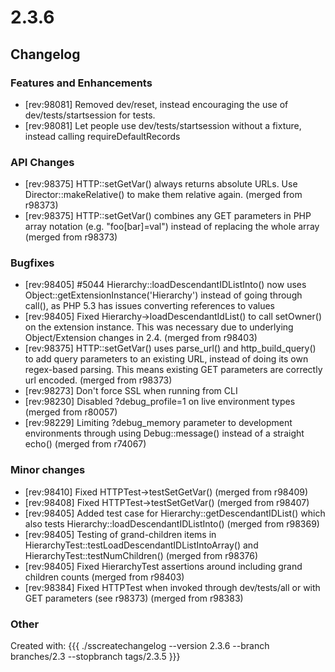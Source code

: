 # 2.3.6

## Changelog

###  Features and Enhancements

 * [rev:98081] Removed dev/reset, instead encouraging the use of dev/tests/startsession for tests.
 * [rev:98081] Let people use dev/tests/startsession without a fixture, instead calling requireDefaultRecords


###  API Changes

 * [rev:98375] HTTP::setGetVar() always returns absolute URLs. Use Director::makeRelative() to make them relative again. (merged from r98373)
 * [rev:98375] HTTP::setGetVar() combines any GET parameters in PHP array notation (e.g. "foo[bar]=val") instead of replacing the whole array (merged from r98373)


###  Bugfixes

 * [rev:98405] #5044 Hierarchy::loadDescendantIDListInto() now uses Object::getExtensionInstance('Hierarchy') instead of going through call(), as PHP 5.3 has issues converting references to values
 * [rev:98405] Fixed Hierarchy->loadDescendantIdList() to call setOwner() on the extension instance. This was necessary due to underlying Object/Extension changes in 2.4. (merged from r98403)
 * [rev:98375] HTTP::setGetVar() uses parse_url() and http_build_query() to add query parameters to an existing URL, instead of doing its own regex-based parsing. This means existing GET parameters are correctly url encoded. (merged from r98373)
 * [rev:98273] Don't force SSL when running from CLI
 * [rev:98230] Disabled ?debug_profile=1 on live environment types (merged from r80057)
 * [rev:98229] Limiting ?debug_memory parameter to development environments through using Debug::message() instead of a straight echo() (merged from r74067)


###  Minor changes

 * [rev:98410] Fixed HTTPTest->testSetGetVar() (merged from r98409)
 * [rev:98408] Fixed HTTPTest->testSetGetVar() (merged from r98407)
 * [rev:98405] Added test case for Hierarchy::getDescendantIDList() which also tests Hierarchy::loadDescendantIDListInto() (merged from r98369)
 * [rev:98405] Testing of grand-children items in HierarchyTest::testLoadDescendantIDListIntoArray() and HierarchyTest::testNumChildren() (merged from r98376)
 * [rev:98405] Fixed HierarchyTest assertions around including grand children counts (merged from r98403)
 * [rev:98384] Fixed HTTPTest when invoked through dev/tests/all or with GET parameters (see r98373) (merged from r98383)


###  Other

Created with:
{{{
./sscreatechangelog --version 2.3.6 --branch branches/2.3 --stopbranch tags/2.3.5
}}}